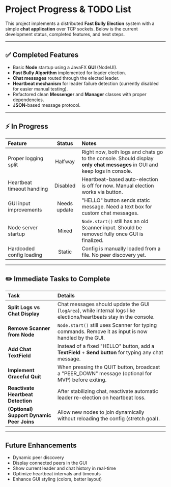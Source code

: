# Project Progress & TODO List

This project implements a distributed **Fast Bully Election** system with a simple **chat application** over TCP sockets. Below is the current development status, completed features, and next steps.

---

## ✅ Completed Features
- Basic **Node** startup using a JavaFX **GUI** (NodeUI).
- **Fast Bully Algorithm** implemented for leader election.
- **Chat messages** routed through the elected leader.
- **Heartbeat mechanism** for leader failure detection (currently disabled for easier manual testing).
- Refactored clean **Messenger** and **Manager** classes with proper dependencies.
- **JSON**-based message protocol.

---

## ⚡ In Progress

| Feature | Status | Notes |
|:--------|:------:|:------|
| Proper logging split |  Halfway | Right now, both logs and chats go to the console. Should display **only chat messages** in GUI and keep logs in console. |
| Heartbeat timeout handling |  Disabled | Heartbeat-based auto-election is off for now. Manual election works via button. |
| GUI input improvements |  Needs update | "HELLO" button sends static message. Need a text box for custom chat messages. |
| Node server startup |  Mixed | `Node.start()` still has an old Scanner input. Should be removed fully once GUI is finalized. |
| Hardcoded config loading |  Static | Config is manually loaded from a file. No peer discovery yet. |

---

## ✏️ Immediate Tasks to Complete

| Task | Details |
|:-----|:--------|
| **Split Logs vs Chat Display** | Chat messages should update the GUI (`logArea`), while internal logs like elections/heartbeats stay in the console. |
| **Remove Scanner from Node** | `Node.start()` still uses Scanner for typing commands. Remove it as input is now handled by the GUI. |
| **Add Chat TextField** | Instead of a fixed "HELLO" button, add a **TextField** + **Send button** for typing any chat message. |
| **Implement Graceful Quit** | When pressing the QUIT button, broadcast a "PEER_DOWN" message (optional for MVP) before exiting. |
| **Reactivate Heartbeat Detection** | After stabilizing chat, reactivate automatic leader re-election on heartbeat loss. |
| **(Optional) Support Dynamic Peer Joins** | Allow new nodes to join dynamically without reloading the config (stretch goal). |

---

## Future Enhancements 

- Dynamic peer discovery
- Display connected peers in the GUI
- Show current leader and chat history in real-time
- Optimize heartbeat intervals and timeouts
- Enhance GUI styling (colors, better layout)



